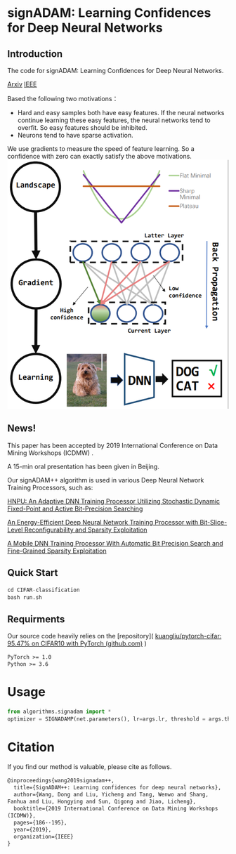 # signADAM: Learning Confidences for Deep Neural Networks
## Introduction
The code for signADAM: Learning Confidences for Deep Neural Networks.

 [Arxiv](https://arxiv.org/abs/1907.09008)   [IEEE](https://ieeexplore.ieee.org/abstract/document/8955622)

Based the following two motivations：<br>

- Hard and easy samples both have easy features. If the neural networks continue learning these easy features, the neural networks tend to overfit. So easy features should be inhibited. 
- Neurons tend to have sparse activation.

We use gradients to measure the speed of feature learning. So a confidence with zero can exactly satisfy the above motivations. <br>
![image](.\img\show.PNG)

## News!

This paper has been accepted by  2019 International Conference on Data Mining Workshops (ICDMW) .

A 15-min oral presentation has been given in Beijing.

Our signADAM++ algorithm is used in various  Deep Neural Network Training Processors, such as:

[HNPU: An Adaptive DNN Training Processor Utilizing Stochastic Dynamic Fixed-Point and Active Bit-Precision Searching](https://ieeexplore.ieee.org/abstract/document/9383824)

[An Energy-Efficient Deep Neural Network Training Processor with Bit-Slice-Level Reconfigurability and Sparsity Exploitation](https://ieeexplore.ieee.org/abstract/document/9410324)

[A Mobile DNN Training Processor With Automatic Bit Precision Search and Fine-Grained Sparsity Exploitation](https://ieeexplore.ieee.org/abstract/document/9650747)

## Quick Start
```python
cd CIFAR-classification
bash run.sh
```
## Requirments

Our source code heavily relies on the [repository]( [kuangliu/pytorch-cifar: 95.47% on CIFAR10 with PyTorch (github.com)](https://github.com/kuangliu/pytorch-cifar) )

```
PyTorch >= 1.0
Python >= 3.6
```

# Usage

```python
from algorithms.signadam import *
optimizer = SIGNADAMP(net.parameters(), lr=args.lr, threshold = args.th, weight_decay=5e-4)
```



# Citation

If you find our method is valuable, please cite as follows.

```
@inproceedings{wang2019signadam++,
  title={SignADAM++: Learning confidences for deep neural networks},
  author={Wang, Dong and Liu, Yicheng and Tang, Wenwo and Shang, Fanhua and Liu, Hongying and Sun, Qigong and Jiao, Licheng},
  booktitle={2019 International Conference on Data Mining Workshops (ICDMW)},
  pages={186--195},
  year={2019},
  organization={IEEE}
}
```

